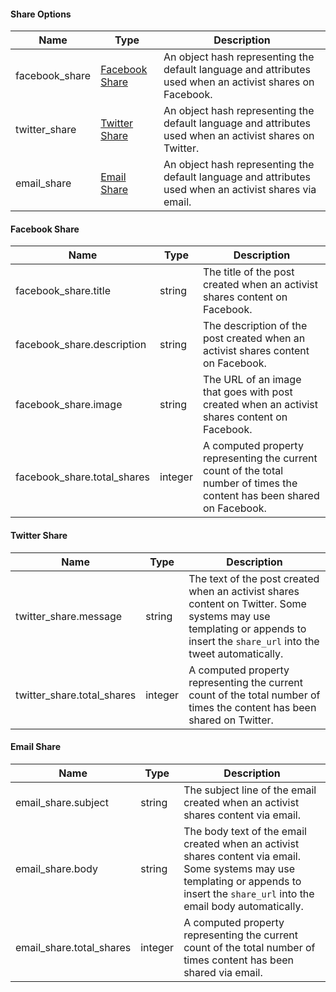 #### Share Options

|Name          |Type      |Description
|-----------    |-----------|--------------
|facebook_share	|[Facebook Share](#facebook-share)    |An object hash representing the default language and attributes used when an activist shares on Facebook.
|twitter_share	|[Twitter Share](#twitter-share)    |An object hash representing the default language and attributes used when an activist shares on Twitter.
|email_share	|[Email Share](#email-share)    |An object hash representing the default language and attributes used when an activist shares via email.

#### Facebook Share

|Name          |Type      |Description
|-----------    |-----------|--------------
|facebook_share.title |string    |The title of the post created when an activist shares content on Facebook.
|facebook_share.description |string    |The description of the post created when an activist shares content on Facebook.
|facebook_share.image |string    |The URL of an image that goes with post created when an activist shares content on Facebook.
|facebook_share.total_shares		|integer	|A computed property representing the current count of the total number of times the content has been shared on Facebook.

#### Twitter Share

|Name          |Type      |Description
|-----------    |-----------|--------------
|twitter_share.message |string    |The text of the post created when an activist shares content on Twitter. Some systems may use templating or appends to insert the `share_url` into the tweet automatically.
|twitter_share.total_shares		|integer	|A computed property representing the current count of the total number of times the content has been shared on Twitter.


#### Email Share

|Name          |Type      |Description
|-----------    |-----------|--------------
|email_share.subject |string    |The subject line of the email created when an activist shares content via email.
|email_share.body |string    |The body text of the email created when an activist shares content via email. Some systems may use templating or appends to insert the `share_url` into the email body automatically.
|email_share.total_shares		|integer	|A computed property representing the current count of the total number of times content has been shared via email.